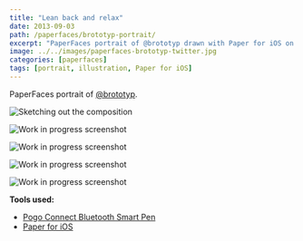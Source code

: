 ```yaml
---
title: "Lean back and relax"
date: 2013-09-03
path: /paperfaces/brototyp-portrait/
excerpt: "PaperFaces portrait of @brototyp drawn with Paper for iOS on an iPad."
image: ../../images/paperfaces-brototyp-twitter.jpg
categories: [paperfaces]
tags: [portrait, illustration, Paper for iOS]
---
```


PaperFaces portrait of [@brototyp](https://twitter.com/brototyp).

![Sketching out the composition](../../images/paperfaces-brototyp-process-1-lg.jpg)

![Work in progress screenshot](../../images/paperfaces-brototyp-process-2-lg.jpg)

![Work in progress screenshot](../../images/paperfaces-brototyp-process-3-lg.jpg)

![Work in progress screenshot](../../images/paperfaces-brototyp-process-4-lg.jpg)

![Work in progress screenshot](../../images/paperfaces-brototyp-process-5-lg.jpg)

**Tools used:**

- [Pogo Connect Bluetooth Smart Pen](https://www.amazon.com/gp/product/B009K448L4/ref=as_li_ss_tl?ie=UTF8&camp=1789&creative=390957&creativeASIN=B009K448L4&linkCode=as2&tag=mademist-20)
- [Paper for iOS](https://paper.bywetransfer.com/)
